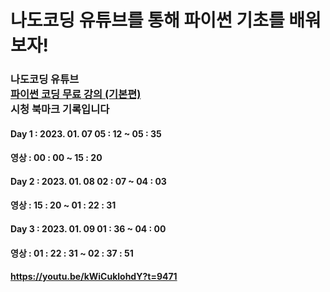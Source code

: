 # 나도코딩 유튜브를 통해 파이썬 기초를 배워보자!

### 나도코딩 유튜브<br>[파이썬 코딩 무료 강의 (기본편)](https://youtu.be/kWiCuklohdY)<br>시청 북마크 기록입니다

#### Day 1 : 2023. 01. 07 05 : 12 ~ 05 : 35
#### 영상 : 00 : 00 ~ 15 : 20          

#### Day 2 : 2023. 01. 08 02 : 07 ~ 04 : 03
#### 영상 : 15 : 20 ~  01 : 22 : 31

#### Day 3 : 2023. 01. 09 01 : 36 ~ 04 : 00
#### 영상 : 01 : 22 : 31 ~ 02 : 37 : 51
#### https://youtu.be/kWiCuklohdY?t=9471
